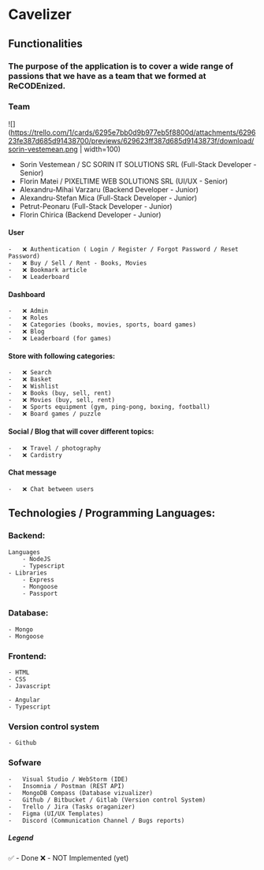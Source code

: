 # Cavelizer

## Functionalities

### The purpose of the application is to cover a wide range of passions that we have as a team that we formed at ReCODEnized.

### Team

![](https://trello.com/1/cards/6295e7bb0d9b977eb5f8800d/attachments/629623fe387d685d91438700/previews/629623ff387d685d9143873f/download/sorin-vestemean.png | width=100)
 - Sorin Vestemean / SC SORIN IT SOLUTIONS SRL (Full-Stack Developer - Senior) 
 - Florin Matei / PIXELTIME WEB SOLUTIONS SRL (UI/UX - Senior) 
 - Alexandru-Mihai Varzaru (Backend Developer - Junior) 
 - Alexandru-Stefan Mica (Full-Stack Developer - Junior) 
 - Petrut-Peonaru (Full-Stack Developer - Junior) 
 - Florin Chirica (Backend Developer - Junior)

#### User

    -   ❌ Authentication ( Login / Register / Forgot Password / Reset Password)
    -   ❌ Buy / Sell / Rent - Books, Movies
    -   ❌ Bookmark article
    -   ❌ Leaderboard

#### Dashboard

    -   ❌ Admin
    -   ❌ Roles
    -   ❌ Categories (books, movies, sports, board games)
    -   ❌ Blog
    -   ❌ Leaderboard (for games)

#### Store with following categories:

    -   ❌ Search
    -   ❌ Basket
    -   ❌ Wishlist
    -   ❌ Books (buy, sell, rent)
    -   ❌ Movies (buy, sell, rent)
    -   ❌ Sports equipment (gym, ping-pong, boxing, football)
    -   ❌ Board games / puzzle

#### Social / Blog that will cover different topics:

    -   ❌ Travel / photography
    -   ❌ Cardistry

#### Chat message

    -   ❌ Chat between users

## Technologies / Programming Languages:

### Backend:
    Languages
        - NodeJS
        - Typescript
    - Libraries
        - Express
        - Mongoose
        - Passport

### Database:

    - Mongo
    - Mongoose

### Frontend:

    - HTML
    - CSS
    - Javascript

    - Angular
    - Typescript

### Version control system

    - Github

### Sofware

    -   Visual Studio / WebStorm (IDE)
    -   Insomnia / Postman (REST API)
    -   MongoDB Compass (Database vizualizer)
    -   Github / Bitbucket / Gitlab (Version control System)
    -   Trello / Jira (Tasks oraganizer)
    -   Figma (UI/UX Templates)
    -   Discord (Communication Channel / Bugs reports)

##### Legend

✅ - Done
❌ - NOT Implemented (yet)
